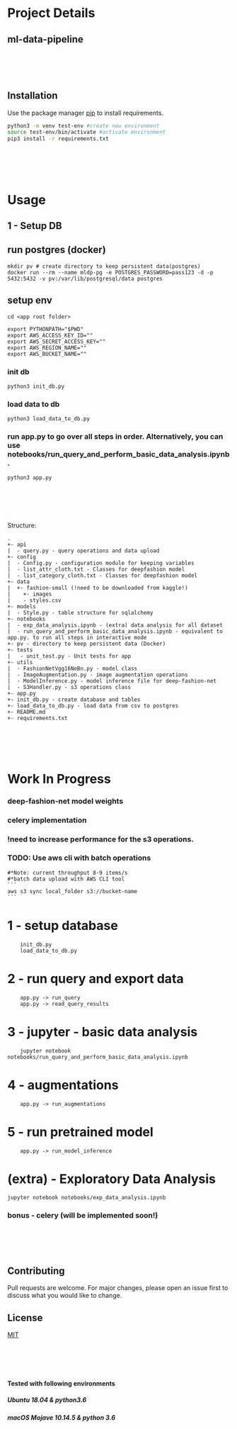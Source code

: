 # Project Details
## ml-data-pipeline


# &nbsp;

## Installation

Use the package manager [pip](https://pip.pypa.io/en/stable/) to install requirements.

```bash
python3 -m venv test-env #create new environment
source test-env/bin/activate #activate environment
pip3 install -r requirements.txt
```

# &nbsp;

# Usage

## 1 - Setup DB

## run postgres (docker)
```
mkdir pv # create directory to keep persistent data(postgres)
docker run --rm --name mldp-pg -e POSTGRES_PASSWORD=pass123 -d -p 5432:5432 -v pv:/var/lib/postgresql/data postgres
```

## setup env
```
cd <app root folder>

export PYTHONPATH="$PWD"
export AWS_ACCESS_KEY_ID=""
export AWS_SECRET_ACCESS_KEY=""
export AWS_REGION_NAME=""
export AWS_BUCKET_NAME=""
```

### init db
```
python3 init_db.py
```

### load data to db
```
python3 load_data_to_db.py
```

### run app.py to go over all steps in order. Alternatively, you can use notebooks/run_query_and_perform_basic_data_analysis.ipynb.
```
python3 app.py
```

# &nbsp;



Structure:
```
.
+- api
|  - query.py - query operations and data upload
+- config
|  - Config.py - configuration module for keeping variables
|  - list_attr_cloth.txt - Classes for deepfashion model
|  - list_category_cloth.txt - Classes for deepfashion model
+- data
|  +- fashion-small (!need to be downloaded from kaggle!)
|    +- images
|    - styles.csv
+- models
|  - Style.py - table structure for sqlalchemy
+- notebooks
|  - exp_data_analysis.ipynb - (extra) data analysis for all dataset
|  - run_query_and_perform_basic_data_analysis.ipynb - equivalent to app.py. to run all steps in interactive mode
+- pv - directory to keep persistent data (Docker)
+- tests
|   - unit_test.py - Unit tests for app
+- utils
|  - FashionNetVgg16NoBn.py - model class 
|  - ImageAugmentation.py - image augmentation operations
|  - ModelInference.py - model inference file for deep-fashion-net
|  - S3Handler.py - s3 operations class
+- app.py 
+- init_db.py - create database and tables
+- load_data_to_db.py - load data from csv to postgres
+- README.md 
+- requirements.txt
```


# &nbsp;

# Work In Progress

### deep-fashion-net model weights
### celery implementation
### !need to increase performance for the s3 operations. 
### TODO: Use aws cli with batch operations
    
    #*Note: current throughput 8-9 items/s 
    #*batch data upload with AWS CLI tool
    ```
    aws s3 sync local_folder s3://bucket-name
    ```

# 1 - setup database
```
    init_db.py
    load_data_to_db.py
```

# 2 - run query and export data
```
    app.py -> run_query
    app.py -> read_query_results
```

# 3 - jupyter - basic data analysis
```
    jupyter notebook notebooks/run_query_and_perform_basic_data_analysis.ipynb
```

# 4 - augmentations
```
    app.py -> run_augmentations
```
# 5 - run pretrained model
```
    app.py -> run_model_inference
```


# (extra) - Exploratory Data Analysis
```
jupyter notebook notebooks/exp_data_analysis.ipynb
```


### bonus - celery (will be implemented soon!)

# &nbsp;

## Contributing
Pull requests are welcome. For major changes, please open an issue first to discuss what you would like to change.

## License
[MIT](https://choosealicense.com/licenses/mit/)

# &nbsp;

#### Tested with following environments

##### Ubuntu 18.04 & python3.6

##### macOS Mojave 10.14.5 & python 3.6